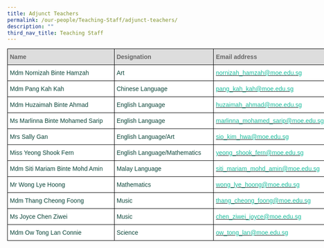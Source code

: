 ```yaml
---
title: Adjunct Teachers
permalink: /our-people/Teaching-Staff/adjunct-teachers/
description: ""
third_nav_title: Teaching Staff
---
```

<style type="text/css">
.tg  {border-collapse:collapse;border-spacing:0;margin:0px auto;}
.tg td{border-color:black;border-style:solid;border-width:1px;font-family:Arial, sans-serif;font-size:14px;
  overflow:hidden;padding:10px 5px;word-break:normal;}
.tg th{border-color:black;border-style:solid;border-width:1px;font-family:Arial, sans-serif;font-size:14px;
  font-weight:normal;overflow:hidden;padding:10px 5px;word-break:normal;}
.tg .tg-yhj3{background-color:#FFF;color:#0C463A;text-align:left;vertical-align:middle}
.tg .tg-feqv{background-color:#DDD;color:#666;font-weight:bold;text-align:left;vertical-align:middle}
.tg .tg-o5fr{background-color:#FFF;color:#FD6500;text-align:left;vertical-align:middle}
</style>
<table class="tg" style="undefined;table-layout: fixed; width: 775px">
<colgroup>
<col style="width: 257px">
<col style="width: 234px">
<col style="width: 300px">
</colgroup>
<tbody>
  <tr>
    <td class="tg-feqv"><span style="color:#666;background-color:#DDD">Name</span></td>
    <td class="tg-feqv"><span style="color:#666;background-color:#DDD">Designation</span></td>
    <td class="tg-feqv"><span style="color:#666;background-color:#DDD">Email address</span></td>
  </tr>
  <tr>
    <td class="tg-yhj3">Mdm Nornizah Binte Hamzah<br></td>
    <td class="tg-yhj3">Art</td>
    <td class="tg-o5fr"><a href="mailto:nornizah_hamzah@moe.edu.sg"><span style="text-decoration:none;color:#1ABC9C">nornizah_hamzah@moe.edu.sg</span></a><br></td>
  </tr>
  <tr>
    <td class="tg-yhj3"> Mdm Pang Kah Kah</td>
    <td class="tg-yhj3"> Chinese Language </td>
     <td class="tg-o5fr"><a href="mailto:pang_kah_kah@moe.edu.sg@moe.edu.sg"><span style="text-decoration:none;color:#1ABC9C">pang_kah_kah@moe.edu.sg</span></a><br></td>
	</tr>
  <tr>
    <td class="tg-yhj3"> Mdm Huzaimah Binte Ahmad</td>
    <td class="tg-yhj3">English Language </td>
    <td class="tg-o5fr"><a href="mailto:huzaimah_ahmad@moe.edu.sg"><span style="text-decoration:none;color:#1ABC9C">huzaimah_ahmad@moe.edu.sg</span></a> </td>
  </tr>
  <tr>
    <td class="tg-yhj3">Ms Marlinna Binte Mohamed Sarip </td>
    <td class="tg-yhj3"> English Language</td>
    <td class="tg-yhj3"> <a href="mailto:marlinna_mohamed_sarip@moe.edu.sg"><span style="text-decoration:none;color:#1ABC9C">marlinna_mohamed_sarip@moe.edu.sg</span></a></td>
  </tr>
  <tr>
    <td class="tg-yhj3"> Mrs Sally Gan</td>
    <td class="tg-yhj3"> English Language/Art</td>
    <td class="tg-o5fr"><a href="mailto:sio_kim_hwa@moe.edu.sg"><span style="text-decoration:none;color:#1ABC9C">sio_kim_hwa@moe.edu.sg</span></a> </td>
  </tr>
  <tr>
    <td class="tg-yhj3">Miss Yeong Shook Fern </td>
    <td class="tg-yhj3"> English Language/Mathematics</td>
    <td class="tg-o5fr"><a href="mailto:yeong_shook_fern@moe.edu.sg"><span style="text-decoration:none;color:#1ABC9C">yeong_shook_fern@moe.edu.sg</span></a></td>
  </tr>
  <tr>
    <td class="tg-yhj3">Mdm Siti Mariam Binte Mohd Amin </td>
    <td class="tg-yhj3">Malay Language </td>
    <td class="tg-o5fr"><a href="mailto:siti_mariam_mohd_amin@moe.edu.sg"><span style="text-decoration:none;color:#1ABC9C">siti_mariam_mohd_amin@moe.edu.sg</span></a></td>
  </tr>
  <tr>
    <td class="tg-yhj3">Mr Wong Lye Hoong </td>
    <td class="tg-yhj3"> Mathematics</td>
    <td class="tg-o5fr"><a href="mailto:wong_lye_hoong@moe.edu.sg"><span style="text-decoration:none;color:#1ABC9C">wong_lye_hoong@moe.edu.sg</span></a></td>
  </tr>
  <tr>
    <td class="tg-yhj3">Mdm Thang Cheong Foong </td>
    <td class="tg-yhj3">Music </td>
   <td class="tg-o5fr"><a href="mailto:thang_cheong_foong@moe.edu.sg"><span style="text-decoration:none;color:#1ABC9C">thang_cheong_foong@moe.edu.sg</span></a> </td>
  </tr>
	<tr>
    <td class="tg-yhj3">Ms Joyce Chen Ziwei </td>
    <td class="tg-yhj3">Music </td>
   <td class="tg-o5fr"><a href="mailto:chen_ziwei_joyce@moe.edu.sg"><span style="text-decoration:none;color:#1ABC9C">chen_ziwei_joyce@moe.edu.sg</span></a> </td>
  </tr>
  <tr>
    <td class="tg-yhj3">Mdm Ow Tong Lan Connie</td>
    <td class="tg-yhj3">Science</td>
    <td class="tg-o5fr"><a href="mailto:ow_tong_lan@moe.edu.sg"><span style="text-decoration:none;color:#1ABC9C">ow_tong_lan@moe.edu.sg</span></a> </td>
  </tr>
</tbody>
</table>